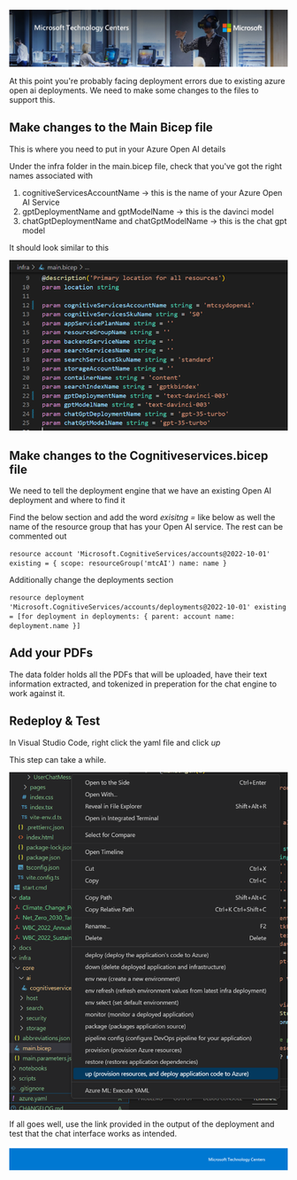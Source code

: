 ![MTC Header](./media/image2.jpeg)

At this point you're probably facing deployment errors due to existing azure open ai deployments. We need to make some changes to the files to support this.

## Make changes to the Main Bicep file

This is where you need to put in your Azure Open AI details

Under the infra folder in the main.bicep file, check that you've got the right names associated with
1. cognitiveServicesAccountName -> this is the name of your Azure Open AI Service
2. gptDeploymentName and gptModelName -> this is the davinci model
3. chatGptDeploymentName and chatGptModelName -> this is the chat gpt model

It should look similar to this

![Main Bicep File](./media/bicep1.png)

## Make changes to the Cognitiveservices.bicep file 

We need to tell the deployment engine that we have an existing Open AI deployment and where to find it

Find the below section and add the word *exisitng =* like below as well the name of the resource group that has your Open AI service. The rest can be commented out

`resource account 'Microsoft.CognitiveServices/accounts@2022-10-01' existing = {
  scope: resourceGroup('mtcAI')
  name: name
  }`

Additionally change the deployments section

`resource deployment 'Microsoft.CognitiveServices/accounts/deployments@2022-10-01' existing = [for deployment in deployments: {
  parent: account
  name: deployment.name }]`

## Add your PDFs 
The data folder holds all the PDFs that will be uploaded, have their text information extracted, and tokenized in preperation for the chat engine to work against it. 
 
## Redeploy & Test

In Visual Studio Code, right click the yaml file and click *up* 

This step can take a while. 

![Redeploy from Visual Studio Code](./media/codedeployyaml.png)

If all goes well, use the link provided in the output of the deployment and test that the chat interface works as intended. 

![Footer](./media/image3.png)